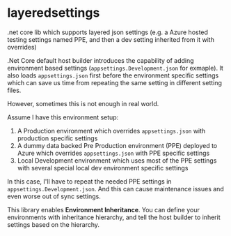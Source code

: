 # layeredsettings
.net core lib which supports layered json settings (e.g. a Azure hosted testing settings named PPE, and then a dev setting inherited from it with overrides)

.Net Core default host builder introduces the capability of adding environment based settings (```appsettings.Development.json``` for exmaple). It also loads ```appsettings.json``` first before the environment specific settings which can save us time from repeating the same setting in different setting files.

However, sometimes this is not enough in real world.

Assume I have this environment setup:
1. A Production environment which overrides ```appsettings.json``` with production specific settings
1. A dummy data backed Pre Production environment (PPE) deployed to Azure which overrides ```appsettings.json``` with PPE specific settings
1. Local Development environment which uses most of the PPE settings with several special local dev environment specific settings

In this case, I'll have to repeat the needed PPE settings in ```appsettings.Development.json```. And this can cause maintenance issues and even worse out of sync settings.

This library enables **Environment Inheritance**. You can define your environments with inheritance hierarchy, and tell the host builder to inherit settings based on the hierarchy.
